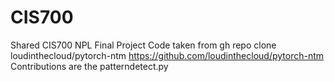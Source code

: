 
# CIS700
Shared CIS700 NPL Final Project 
Code taken from gh repo clone loudinthecloud/pytorch-ntm
https://github.com/loudinthecloud/pytorch-ntm
Contributions are the patterndetect.py

